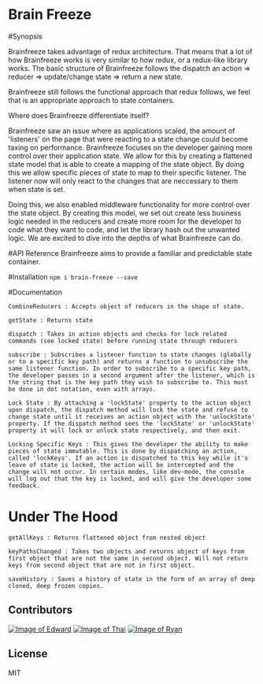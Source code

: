 # Brain Freeze
#Synopsis

Brainfreeze takes advantage of redux architecture. That means that a lot of how Brainfreeze works is very similar to how redux, or a redux-like library works. The basic structure of Brainfreeze follows the dispatch an action => reducer => update/change state => return a new state.

Brainfreeze still follows the functional approach that redux follows, we feel that is an appropriate approach to state containers.

Where does Brainfreeze differentiate itself?

Brainfreeze saw an issue where as applications scaled, the amount of 'listeners' on the page that were reacting to a state change could become taxing on performance. Brainfreeze focuses on the developer gaining more control over their application state. We allow for this by creating a flattened state model that is able to create a mapping of the state object. By doing this we allow specific pieces of state to map to their specific listener. The listener now will only react to the changes that are neccessary to them when state is set.

Doing this, we also enabled middleware functionality for more control over the state object. By creating this model, we set out create less business logic needed in the reducers and create more room for the developer to code what they want to code, and let the library hash out the unwanted logic. We are excited to dive into the depths of what Brainfreeze can do.

#API Reference
Brainfreeze aims to provide a familiar and predictable state container.

#Installation
`npm i brain-freeze --save`

#Documentation

```CombineReducers : Accepts object of reducers in the shape of state.```

```getState : Returns state```

```dispatch : Takes in action objects and checks for lock related commands (see locked state) before running state through reducers```

```subscribe : Subscribes a listener function to state changes (globally or to a specific key path) and returns a function to unsubscribe the same listener function. In order to subscribe to a specific key path, the developer passes in a second argument after the listener, which is the string that is the key path they wish to subscribe to. This must be done in dot notation, even with arrays.```

```Lock State : By attaching a 'lockState' property to the action object upon dispatch, the dispatch method will lock the state and refuse to change state until it receives an action object with the 'unlockState' property. If the dispatch method sees the 'lockState' or 'unlockState' property it will lock or unlock state respectively, and then exit.```

```Locking Specific Keys : This gives the developer the ability to make pieces of state immutable. This is done by dispatching an action, called 'lockKeys'. If an action is dispatched to this key while it's leave of state is locked, the action will be intercepted and the change will not occur. In certain modes, like dev-mode, the console will log out that the key is locked, and will give the developer some feedback.```

# Under The Hood

```getAllKeys : Returns flattened object from nested object```

```keyPathsChanged : Takes two objects and returns object of keys from first object that are not the same in second object. Will not return keys from second object that are not in first object.```

```saveHistory : Saves a history of state in the form of an array of deep cloned, deep frozen copies.```

## Contributors
[![Image of Edward](https://avatars3.githubusercontent.com/u/10620846?v=3&s=190)](https://github.com/Eviscerare)
[![Image of Thai](https://avatars3.githubusercontent.com/u/20631126?v=3&s=190)](https://github.com/soleiluwedu)
[![Image of Ryan](https://avatars1.githubusercontent.com/u/18267769?v=3&s=190)](https://github.com/ryanbas21)
## License
MIT
